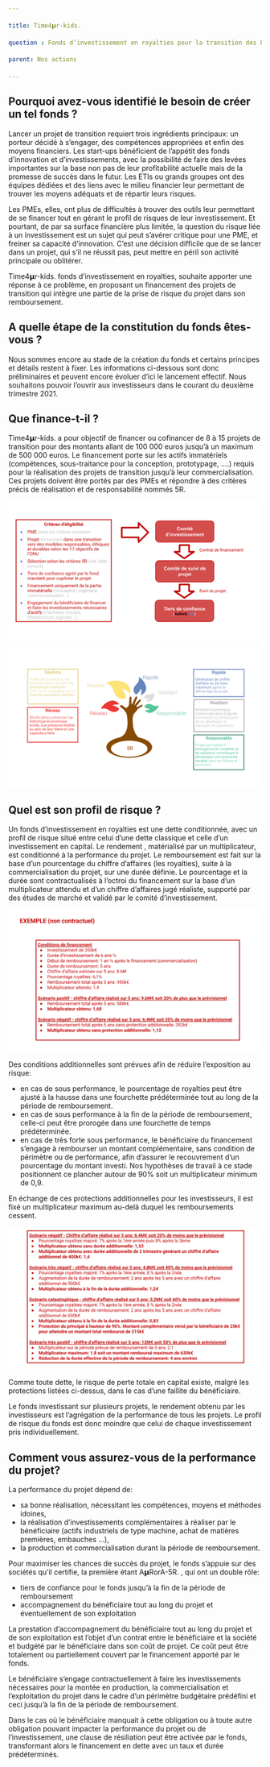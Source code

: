 ```yaml
---

title: Time4𝝻r-kids.

question : Fonds d’investissement en royalties pour la transition des PMEs 

parent: Nos actions

---
```


Pourquoi avez-vous identifié le besoin de créer un tel fonds ?
--------------------------------------------------------------

Lancer un projet de transition requiert trois ingrédients principaux: un porteur décidé à s’engager, des compétences appropriées et enfin des moyens financiers. Les start-ups bénéficient de l’appétit des fonds d’innovation et d’investissements, avec la possibilité de faire des levées importantes sur la base non pas de leur profitabilité actuelle mais de la promesse de succès dans le futur. Les ETIs ou grands groupes ont des équipes dédiées et des liens avec le milieu financier leur permettant de trouver les moyens adéquats et de répartir leurs risques.

Les PMEs, elles, ont plus de difficultés à trouver des outils leur permettant de se financer tout en gérant le profil de risques de leur investissement. Et pourtant, de par sa surface financière plus limitée, la question du risque liée à un investissement est un sujet qui peut s’avérer critique pour une PME, et freiner sa capacité d’innovation. C’est une décision difficile que de se lancer dans un projet, qui s’il ne réussit pas, peut mettre en péril son activité principale ou oblitérer.

Time4𝝻r-kids. fonds d’investissement en royalties, souhaite apporter une réponse à ce problème, en proposant un financement des projets de transition qui intègre une partie de la prise de risque du projet dans son remboursement.

A quelle étape de la constitution du fonds êtes-vous ?
------------------------------------------------------

Nous sommes encore au stade de la création du fonds et certains principes et détails restent à fixer. Les informations ci-dessous sont donc préliminaires et peuvent encore évoluer d’ici le lancement effectif. Nous souhaitons pouvoir l’ouvrir aux investisseurs dans le courant du deuxième trimestre 2021.

Que finance-t-il ?
------------------

Time4𝝻r-kids.  a pour objectif de financer ou cofinancer de 8 à 15 projets de transition pour des montants allant de 100 000 euros jusqu’à un maximum de 500 000 euros. Le financement porte sur les actifs immatériels (compétences, sous-traitance pour la conception, prototypage, ….) requis pour la réalisation des projets de transition jusqu’à leur commercialisation. Ces projets doivent être portés par des PMEs et répondre à des critères précis de réalisation et de responsabilité nommés 5R.

![](images/image1.png)![](images/image2.png)

Quel est son profil de risque ?
-------------------------------

Un fonds d’investissement en royalties est une dette conditionnée, avec un profil de risque situé entre celui d’une dette classique et celle d’un investissement en capital. Le rendement , matérialisé par un multiplicateur, est conditionné à la performance du projet. Le remboursement est fait sur la base d’un pourcentage du chiffre d’affaires (les royalties), suite à la commercialisation du projet, sur une durée définie. Le pourcentage et la durée sont contractualisés à l’octroi du financement sur la base d’un multiplicateur attendu et d’un chiffre d’affaires jugé réaliste, supporté par des études de marché et validé par le comité d’investissement.

![](images/image4.png)

Des conditions additionnelles sont prévues afin de réduire l’exposition au risque:


* en cas de sous performance, le pourcentage de royalties peut être ajusté à la hausse dans une fourchette prédéterminée tout au long de la période de remboursement.
* en cas de sous performance à la fin de la période de remboursement, celle-ci peut être prorogée dans une fourchette de temps prédéterminée.
* en cas de très forte sous performance, le bénéficiaire du financement s’engage à rembourser un montant complémentaire, sans condition de périmètre ou de performance, afin d’assurer le recouvrement d’un pourcentage du montant investi. Nos hypothèses de travail à ce stade positionnent ce plancher autour de 90% soit un multiplicateur minimum de 0,9.

En échange de ces protections additionnelles pour les investisseurs, il est fixé un multiplicateur maximum au-delà duquel les remboursements cessent.

![](images/image3.png)

Comme toute dette, le risque de perte totale en capital existe, malgré les protections listées ci-dessus, dans le cas d’une faillite du bénéficiaire.

Le fonds investissant sur plusieurs projets, le rendement obtenu par les investisseurs est l’agrégation de la performance de tous les projets. Le profil de risque du fonds est donc moindre que celui de chaque investissement pris individuellement.

Comment vous assurez-vous de la performance du projet?
------------------------------------------------------

La performance du projet dépend de:


* sa bonne réalisation, nécessitant les compétences, moyens et méthodes idoines,
* la réalisation d’investissements complémentaires à réaliser par le bénéficiaire (actifs industriels de type machine, achat de matières premières, embauches …),
* la production et commercialisation durant la période de remboursement.

Pour maximiser les chances de succès du projet, le fonds s’appuie sur des sociétés qu’il certifie, la première étant A𝝻RorA-5R.  , qui ont un double rôle:


* tiers de confiance pour le fonds jusqu’à la fin de la période de remboursement
* accompagnement du bénéficiaire tout au long du projet et éventuellement de son exploitation

La prestation d’accompagnement du bénéficiaire tout au long du projet et de son exploitation est l’objet d’un contrat entre le bénéficiaire et la société et budgété par le bénéficiaire dans son coût de projet. Ce coût peut être totalement ou partiellement couvert par le financement apporté par le fonds.

Le bénéficiaire s’engage contractuellement à faire les investissements nécessaires pour la montée en production, la commercialisation et l’exploitation du projet dans le cadre d’un périmètre budgétaire prédéfini et ceci jusqu’à la fin de la période de remboursement.

Dans le cas où le bénéficiaire manquait à cette obligation ou à toute autre obligation pouvant impacter la performance du projet ou de l’investissement, une clause de résiliation peut être activée par le fonds, transformant alors le financement en dette avec un taux et durée prédéterminés.

